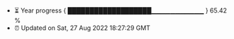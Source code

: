 - ⏳ Year progress { ███████████████████▁▁▁▁▁▁▁▁▁▁▁ } 65.42 %
- ⏰ Updated on Sat, 27 Aug 2022 18:27:29 GMT

